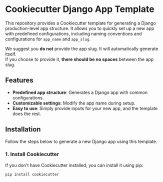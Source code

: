 # Cookiecutter Django App Template

This repository provides a Cookiecutter template for generating a Django production-level app structure. It allows you to quickly set up a new app with predefined configurations, including naming conventions and configurations for `app_name` and `app_slug`.

We suggest you **do not** provide the app slug. It will automatically generate itself.  
If you choose to provide it, **there should be no spaces** between the app slug.

## Features

- **Predefined app structure**: Generates a Django app with common configurations.
- **Customizable settings**: Modify the app name during setup.
- **Easy to use**: Simply provide inputs for your new app, and the template does the rest.

## Installation

Follow the steps below to generate a new Django app using this template.

### 1. Install Cookiecutter

If you don't have Cookiecutter installed, you can install it using pip:

```bash
pip install cookiecutter
